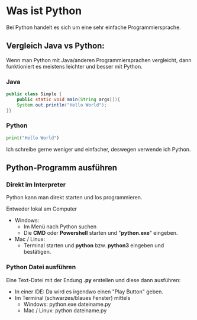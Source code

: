 # Was ist Python

Bei Python handelt es sich um eine sehr einfache Programmiersprache.

## Vergleich Java vs Python:
Wenn man Python mit Java/anderen Programmiersprachen vergleicht, dann funktioniert es meistens leichter und besser mit
Python.

### Java

```java
public class Simple {
    public static void main(String args[]){
    System.out.println("Hello World");
}}
```

### Python

```python
print("Hello World")
```

Ich schreibe gerne weniger und einfacher, deswegen verwende ich Python.

## Python-Programm ausführen

### Direkt im Interpreter

Python kann man direkt starten und los programmieren.

Entweder lokal am Computer

* Windows:
    * Im Menü nach Python suchen
    * Die **CMD** oder **Powershell** starten und "**python.exe**" eingeben.
* Mac / Linux:
    * Terminal starten und **python** bzw. **python3** eingeben und bestätigen.

### Python Datei ausführen

Eine Text-Datei mit der Endung **.py** erstellen und diese dann ausführen:

* In einer IDE: Da wird es irgendwo einen "Play Button" geben.
* Im Terminal (schwarzes/blaues Fenster) mittels
    * Windows: python.exe dateiname.py
    * Mac / Linux: python dateiname.py